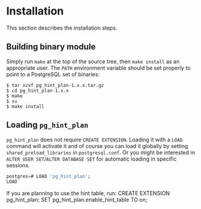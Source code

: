 # Installation

This section describes the installation steps.

## Building binary module

Simply run `make` at the top of the source tree, then `make install` as an
appropriate user. The `PATH` environment variable should be set properly
to point to a PostgreSQL set of binaries:

    $ tar xzvf pg_hint_plan-1.x.x.tar.gz
    $ cd pg_hint_plan-1.x.x
    $ make
    $ su
    $ make install

## Loading `pg_hint_plan`

`pg_hint_plan` does not require `CREATE EXTENSION`.  Loading it with a `LOAD`
command will activate it and of course you can load it globally by setting
`shared_preload_libraries` in `postgresql.conf`.  Or you might be
interested in `ALTER USER SET`/`ALTER DATABASE SET` for automatic loading in
specific sessions.

```sql
postgres=# LOAD 'pg_hint_plan';
LOAD
```

If you are planning to use the hint table, run:
    CREATE EXTENSION pg_hint_plan;
    SET pg_hint_plan.enable_hint_table TO on;

